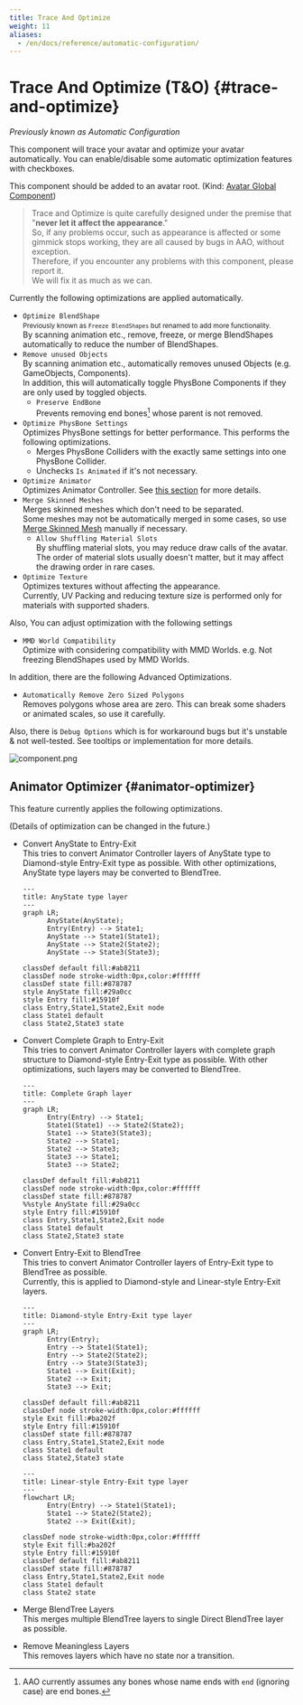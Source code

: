 ```yaml
---
title: Trace And Optimize
weight: 11
aliases:
  - /en/docs/reference/automatic-configuration/
---
```


# Trace And Optimize (T&O) {#trace-and-optimize}

<i>Previously known as Automatic Configuration</i>

This component will trace your avatar and optimize your avatar automatically.
You can enable/disable some automatic optimization features with checkboxes.

This component should be added to an avatar root. (Kind: [Avatar Global Component](../../component-kind/avatar-global-components))

<blockquote class="book-hint info">

Trace and Optimize is quite carefully designed under the premise that "**never let it affect the appearance**."\
So, if any problems occur, such as appearance is affected or some gimmick stops working, they are all caused by bugs in AAO, without exception.\
Therefore, if you encounter any problems with this component, please report it.\
We will fix it as much as we can.

</blockquote>

Currently the following optimizations are applied automatically.
- `Optimize BlendShape`\
  <small>Previously known as `Freeze BlendShapes` but renamed to add more functionality.</small>\
  By scanning animation etc., remove, freeze, or merge BlendShapes automatically to reduce the number of BlendShapes.
- `Remove unused Objects`\
  By scanning animation etc., automatically removes unused Objects (e.g. GameObjects, Components).\
  In addition, this will automatically toggle PhysBone Components if they are only used by toggled objects.
  - `Preserve EndBone`\
    Prevents removing end bones[^endbone] whose parent is not removed.
- `Optimize PhysBone Settings`\
  Optimizes PhysBone settings for better performance. This performs the following optimizations.
  - Merges PhysBone Colliders with the exactly same settings into one PhysBone Collider.
  - Unchecks `Is Animated` if it's not necessary.
- `Optimize Animator`\
  Optimizes Animator Controller. See [this section](#animator-optimizer) for more details.
- `Merge Skinned Meshes`\
  Merges skinned meshes which don't need to be separated.\
  Some meshes may not be automatically merged in some cases, so use [Merge Skinned Mesh](../merge-skinned-mesh) manually if necessary.
  - `Allow Shuffling Material Slots`\
    By shuffling material slots, you may reduce draw calls of the avatar.
    The order of material slots usually doesn't matter, but it may affect the drawing order in rare cases.
- `Optimize Texture`\
  Optimizes textures without affecting the appearance.\
  Currently, UV Packing and reducing texture size is performed only for materials with supported shaders.

Also, You can adjust optimization with the following settings
- `MMD World Compatibility`\
  Optimize with considering compatibility with MMD Worlds. e.g. Not freezing BlendShapes used by MMD Worlds.

In addition, there are the following Advanced Optimizations.

- `Automatically Remove Zero Sized Polygons`\
  Removes polygons whose area are zero.
  This can break some shaders or animated scales, so use it carefully.

Also, there is `Debug Options` which is for workaround bugs but it's unstable & not well-tested.
See tooltips or implementation for more details.

![component.png](component.png)

[^endbone]: AAO currently assumes any bones whose name ends with `end` (ignoring case) are end bones.

## Animator Optimizer {#animator-optimizer}

This feature currently applies the following optimizations.

(Details of optimization can be changed in the future.)

- Convert AnyState to Entry-Exit\
  This tries to convert Animator Controller layers of AnyState type to Diamond-style Entry-Exit type as possible.
  With other optimizations, AnyState type layers may be converted to BlendTree.

  ```mermaid
  ---
  title: AnyState type layer
  ---
  graph LR;
        AnyState(AnyState);
        Entry(Entry) --> State1;
        AnyState --> State1(State1);
        AnyState --> State2(State2);
        AnyState --> State3(State3);
  
  classDef default fill:#ab8211
  classDef node stroke-width:0px,color:#ffffff
  classDef state fill:#878787
  style AnyState fill:#29a0cc
  style Entry fill:#15910f
  class Entry,State1,State2,Exit node
  class State1 default
  class State2,State3 state
  ```

- Convert Complete Graph to Entry-Exit\
  This tries to convert Animator Controller layers with complete graph structure to Diamond-style Entry-Exit type as possible.
  With other optimizations, such layers may be converted to BlendTree.

  ```mermaid
  ---
  title: Complete Graph layer
  ---
  graph LR;
        Entry(Entry) --> State1;
        State1(State1) --> State2(State2);
        State1 --> State3(State3);
        State2 --> State1;
        State2 --> State3;
        State3 --> State1;
        State3 --> State2;
  
  classDef default fill:#ab8211
  classDef node stroke-width:0px,color:#ffffff
  classDef state fill:#878787
  %%style AnyState fill:#29a0cc
  style Entry fill:#15910f
  class Entry,State1,State2,Exit node
  class State1 default
  class State2,State3 state
  ```

- Convert Entry-Exit to BlendTree\
  This tries to convert Animator Controller layers of Entry-Exit type to BlendTree as possible.\
  Currently, this is applied to Diamond-style and Linear-style Entry-Exit layers.

  ```mermaid
  ---
  title: Diamond-style Entry-Exit type layer
  ---
  graph LR;
        Entry(Entry);
        Entry --> State1(State1);
        Entry --> State2(State2);
        Entry --> State3(State3);
        State1 --> Exit(Exit);
        State2 --> Exit;
        State3 --> Exit;
  
  classDef default fill:#ab8211
  classDef node stroke-width:0px,color:#ffffff
  style Exit fill:#ba202f
  style Entry fill:#15910f
  classDef state fill:#878787
  class Entry,State1,State2,Exit node
  class State1 default
  class State2,State3 state
  ```

  ```mermaid
  ---
  title: Linear-style Entry-Exit type layer
  ---
  flowchart LR;
        Entry(Entry) --> State1(State1);
        State1 --> State2(State2);
        State2 --> Exit(Exit);

  classDef node stroke-width:0px,color:#ffffff
  style Exit fill:#ba202f
  style Entry fill:#15910f
  classDef default fill:#ab8211
  classDef state fill:#878787
  class Entry,State1,State2,Exit node
  class State1 default
  class State2 state
  ```

- Merge BlendTree Layers\
  This merges multiple BlendTree layers to single Direct BlendTree layer as possible.
- Remove Meaningless Layers\
  This removes layers which have no state nor a transition.
